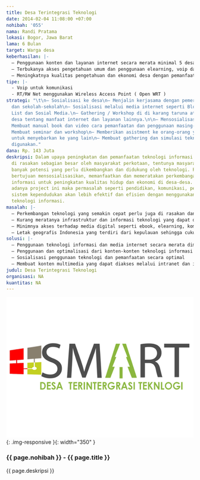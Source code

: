 ```yaml
---
title: Desa Terintegrasi Teknologi
date: 2014-02-04 11:08:00 +07:00
nohibah: '055'
nama: Randi Pratama
lokasi: Bogor, Jawa Barat
lama: 6 Bulan
target: Warga desa
keberhasilan: |-
  – Penggunaan konten dan layanan internet secara merata minimal 5 desa di daerah kami
  – Terbukanya akses pengetahuan umum dan penggunaan elearning, voip dan layanan kependudukan untuk semua masyarakat didesa
  – Meningkatnya kualitas pengetahuan dan ekonomi desa dengan pemanfaat elearning dan ecommerce
tipe: |-
  - Voip untuk komunikasi
  - RT/RW Net menggunakan Wireless Access Point ( Open WRT )
strategi: "\t\n– Sosialisasi ke desa\n– Menjalin kerjasama dengan pemerintah kabutan
  dan sekolah-sekolah\n– Sosialisasi melalui media internet seperti Blog, Forum, Mailing
  List dan Sosial Media.\n– Gathering / Workshop di di karang taruna atau pendopo
  desa tentang manfaat internet dan layanan lainnya.\n\n– Mensosialisasikan cara penggunaan\n–
  Membuat manual book dan video cara pemanfaatan dan penggunaan masing-masing layanan\n–
  Membuat seminar dan workshop\n– Memberikan asistment ke orang-orang yang di pilih
  untuk menyebarkan ke yang lain\n– Membuat gathering dan simulasi teknologi yang
  digunakan."
dana: Rp. 143 Juta
deskripsi: Dalam upaya peningkatan dan pemanfaatan teknologi informasi yang sudah
  di rasakan sebagian besar oleh masyarakat perkotaan, tentunya masyarakat desa punya
  banyak potensi yang perlu dikembangkan dan didukung oleh teknologi. Project ini
  bertujuan mensosialisasikan, memanfaatkan dan memeratakan perkembangan teknologi
  informasi untuk peningkatan kualitas hidup dan ekonomi di desa-desa. Sehingga dengan
  adanya project ini maka permasalah seperti pendidikan, komunikasi, perdagangan dan
  sistem kependudukan akan lebih efektif dan efisien dengan menggunakan dan memanfaatkan
  teknologi informasi.
masalah: |-
  – Perkembangan teknologi yang semakin cepat perlu juga di rasakan dan dimanfaatkan oleh masyarakat pedesaan
  – Kurang meratanya infrastruktur dan informasi teknologi yang dapat dirasakan sampai ke pelosok desa
  – Minimnya akses terhadap media digital seperti ebook, elearning, komunikasi digital dan multimedia
  – Letak geografis Indonesia yang terdiri dari kepulauan sehingga cukup sulit untuk dijangkau secara fisik
solusi: |-
  – Penggunaan teknologi informasi dan media internet secara merata dimulai dari desa-desa
  – Penggunaan dan optimalisasi dari konten-konten teknologi informasi seperti eCommerce untuk UKM, sosial media, portal kependudukan dan eLearning.
  – Sosialisasi penggunaan teknologi dan pemanfaatan secara optimal
  – Membuat konten multimedia yang dapat diakses melalui intranet dan internet
judul: Desa Terintegrasi Teknologi
organisasi: NA
kuantitas: NA
---
```


![055](/static/img/hibahcms/055.png){: .img-responsive }{: width="350" }

### {{ page.nohibah }} - {{ page.title }}

{{ page.deskripsi }}
